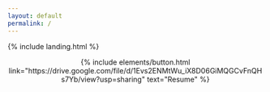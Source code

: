 ```yaml
---
layout: default
permalink: /
---
```


{% include landing.html %}

<center>
{% include elements/button.html link="https://drive.google.com/file/d/1Evs2ENMtWu_iX8D06GiMQGCvFnQHs7Yb/view?usp=sharing" text="Resume" %}
</center>
